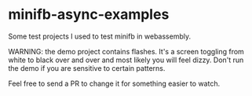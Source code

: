 # minifb-async-examples
Some test projects I used to test minifb in webassembly.

WARNING: the demo project contains flashes. It's a screen toggling from white to black over and over and most likely you will feel dizzy. Don't run the demo if you are sensitive to certain patterns.

Feel free to send a PR to change it for something easier to watch.
